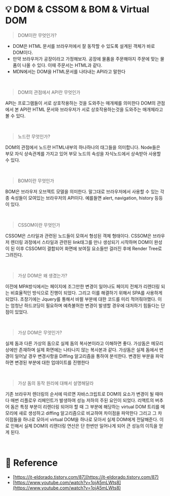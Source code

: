 # 💡 DOM & CSSOM & BOM & Virtual DOM

> DOM이란 무엇인가?

- DOM은 HTML 문서를 브라우저에서 잘 동작할 수 있도록 설계된 객체가 바로 DOM이다.
- 만약 브라우저가 공장이라고 가정해보자. 공장에 물품을 주문해야지 주문에 맞는 물품이 나올 수 있다. 이때 주문서는 HTML과 같다.
- MDN에서는 DOM을 HTML문서를 나타내는 API라고 말한다

<br/>

> DOM의 관점에서 API란 무엇인가

API는 프로그램들이 서로 상호작용하는 것을 도와주는 매개체를 의미한다 DOM의 관점에서 본 API란 HTML 문서와 브라우저가 서로 상호작용하는것을 도와주는 매개체라고 볼 수 있다.

<br/>

> 노드란 무엇인가?

DOM의 관점에서 노드란 HTML내부의 하나하나의 태그들을 의미합니다. Node들은 부모 자식 상속관계를 가지고 있어 부모 노드의 속성을 자식노드에서 상속받아 사용할 수 있다.

<br/>

> BOM이란 무엇인가

BOM은 브라우저 오브젝트 모델을 의미한다. 말그대로 브라우저에서 사용할 수 있는 각종 속성들이 모여있는 브라우저의 API이다. 예를들면 alert, navigation, history 등등이 있다.

<br/>

> CSSOM이란 무엇인가

CSSOM은 스타일과 관련된 노드들이 모여서 형성된 객체 형태이다. CSSOM은 브라우저 렌더링 과정에서 스타일과 관련된 link태그를 만나 생성되기 시작하며 DOM이 완성이 된 이후 CSSOM이 결합되어 화면에 보여질 요소들만 걸러진 후에 Render Tree로 그려진다.

<br/>

> 가상 DOM은 왜 생겼는가?

이전에 MPA방식에서는 페이지에 조그만한 변경이 일어나도 페이지 전체가 리렌더링 되는 비효율적인 방식으로 진행이 되었다. 그리고 이를 해결하기 위해서 SPA를 사용하게 되었다. 초창기에는 Jquery를 통해서 바뀔 부분에 대한 코드를 미리 적어줘야했다. 이는 엄청난 하드코딩이 필요하며 예측불허한 변경이 발생할 경우에 대처하기 힘들다는 단점이 있었다.

<br/>

> 가상 DOM은 무엇인가?

실제 돔과 다른 가상의 돔으로 실제 돔의 복사본이라고 이해하면 좋다. 가상돔은 메모리상에만 존재하며 실제 화면에는 나타나지 않는 복사본과 같다. 가상돔은 실제 돔에서 변경이 일어날 경우 변경사항을 Diffing 알고리즘을 통하여 분석한다. 변경된 부분을 파악하면 변경된 부분에 대한 업데이트를 진행한다

<br/>

> 가상 돔의 동작 원리에 대해서 설명해달라

기존 브라우저 렌더링의 순서에 따르면 자바스크립트로 DOM의 요소가 변경이 될 때마다 매번 리플로우 리페인트가 발생하여 성능 저하의 주된 요인이 되었다. 리액트의 버추어 돔은 특정 부분이 리렌더링 되어야 할 때 그 부분에 해당하는 virtual DOM 트리를 메모리에 새로 생성하고 diffing 알고리즘으로 비교하여 차이점을 파악한다 그리고 그 차이점들을 하나로 모아서 virtual DOM을 하나로 모아서 실제 DOM에게 전달해준다. 이로 인해서 실제 DOM의 리렌더링 연산은 단 한번만 일어나게 되어 큰 성능의 이득을 얻게 된다.

<br/>

# 🔗 Reference

- [https://it-eldorado.tistory.com/87](https://it-eldorado.tistory.com/87)
- [https://www.youtube.com/watch?v=1ojA5mLWts8](https://www.youtube.com/watch?v=1ojA5mLWts8)
